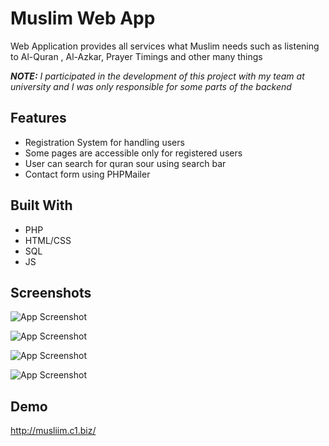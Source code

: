 
# Muslim Web App

Web Application provides all services what Muslim needs such as listening to Al-Quran , Al-Azkar, Prayer Timings and other many things

_**NOTE:** I participated in the development of this project with my team at university and I was only responsible for some parts of the backend_



## Features

- Registration System for handling users
- Some pages are accessible only for registered users
- User can search for quran sour using search bar
- Contact form using PHPMailer
## Built With

- PHP
- HTML/CSS
- SQL
- JS


## Screenshots

![App Screenshot](https://www.linkpicture.com/q/مسلم.png)

![App Screenshot](https://www.linkpicture.com/q/Web-capture_27-5-2022_201329_musliim.c1.biz.jpeg)

![App Screenshot](https://www.linkpicture.com/q/Web-capture_27-5-2022_201329_musliim.c1.biz-Copy.jpeg)

![App Screenshot](https://www.linkpicture.com/q/Web-capture_27-5-2022_201329_musliim.c1.biz-Copy-Copy-Copy.jpeg)


## Demo

http://musliim.c1.biz/
